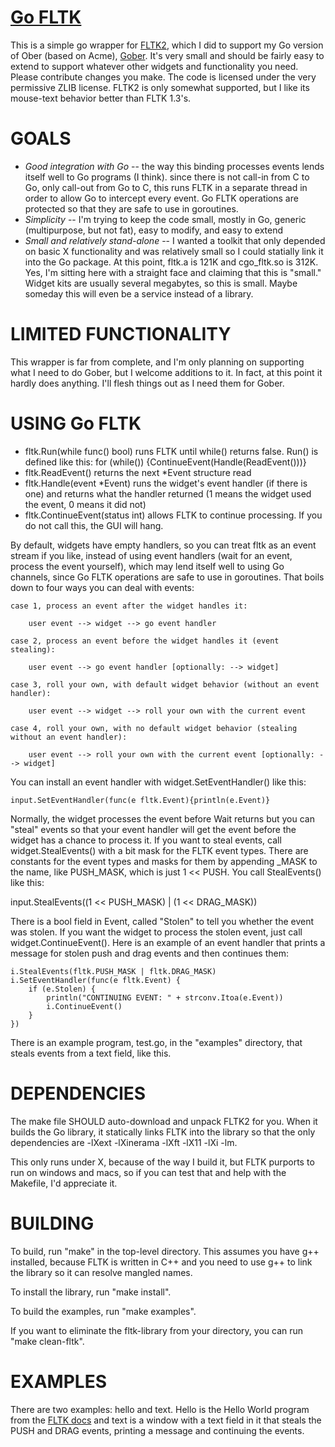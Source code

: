 [Go FLTK](http://github.com/zot/go-fltk)
========================================

This is a simple go wrapper for [FLTK2](http://www.fltk.org/doc-2.0/html/index.html), which I did to support my Go version of Ober (based on Acme), [Gober](http://github.com/zot/Gober).  It's very small and should be fairly easy to extend to support whatever other widgets and functionality you need.  Please contribute changes you make.  The code is licensed under the very permissive ZLIB license.  FLTK2 is only somewhat supported, but I like its mouse-text behavior better than FLTK 1.3's.


GOALS
=====
* *Good integration with Go* -- the way this binding processes events lends itself well to Go programs (I think).  since there is not call-in from C to Go, only call-out from Go to C, this runs FLTK in a separate thread in order to allow Go to intercept every event.  Go FLTK operations are protected so that they are safe to use in goroutines.
* *Simplicity* -- I'm trying to keep the code small, mostly in Go, generic (multipurpose, but not fat), easy to modify, and easy to extend
* *Small and relatively stand-alone* -- I wanted a toolkit that only depended on basic X functionality and was relatively small so I could statially link it into the Go package.  At this point, fltk.a is 121K and cgo_fltk.so is 312K.  Yes, I'm sitting here with a straight face and claiming that this is "small."  Widget kits are usually several megabytes, so this is small.  Maybe someday this will even be a service instead of a library.


LIMITED FUNCTIONALITY
=====================
This wrapper is far from complete, and I'm only planning on supporting what I need to do Gober, but I welcome additions to it.  In fact, at this point it hardly does anything.  I'll flesh things out as I need them for Gober.


USING Go FLTK
=============
* fltk.Run(while func() bool) runs FLTK until while() returns false.  Run() is defined like this:
	for (while()) {ContinueEvent(Handle(ReadEvent()))}
* fltk.ReadEvent() returns the next *Event structure read
* fltk.Handle(event *Event) runs the widget's event handler (if there is one) and returns what the handler returned (1 means the widget used the event, 0 means it did not)
* fltk.ContinueEvent(status int) allows FLTK to continue processing.  If you do not call this, the GUI will hang.

By default, widgets have empty handlers, so you can treat fltk as an event stream if you like, instead of using event handlers (wait for an event, process the event yourself), which may lend itself well to using Go channels, since Go FLTK operations are safe to use in goroutines.  That boils down to four ways you can deal with events:

	case 1, process an event after the widget handles it:

		user event --> widget --> go event handler

	case 2, process an event before the widget handles it (event stealing):

		user event --> go event handler [optionally: --> widget]

	case 3, roll your own, with default widget behavior (without an event handler):

		user event --> widget --> roll your own with the current event

	case 4, roll your own, with no default widget behavior (stealing without an event handler):

		user event --> roll your own with the current event [optionally: --> widget]

You can install an event handler with widget.SetEventHandler() like this:

    input.SetEventHandler(func(e fltk.Event){println(e.Event)}

Normally, the widget processes the event before Wait returns but you can "steal" events so that your event handler will get the event before the widget has a chance to process it.  If you want to steal events, call widget.StealEvents() with a bit mask for the FLTK event types.  There are constants for the event types and masks for them by appending _MASK to the name, like PUSH_MASK, which is just 1 << PUSH.  You call StealEvents() like this:

   input.StealEvents((1 << PUSH_MASK) | (1 << DRAG_MASK))

There is a bool field in Event, called "Stolen" to tell you whether the event was stolen.  If you want the widget to process the stolen event, just call widget.ContinueEvent().  Here is an example of an event handler that prints a message for stolen push and drag events and then continues them:

	i.StealEvents(fltk.PUSH_MASK | fltk.DRAG_MASK)
	i.SetEventHandler(func(e fltk.Event) {
		if (e.Stolen) {
			println("CONTINUING EVENT: " + strconv.Itoa(e.Event))
			i.ContinueEvent()
		}
	})

There is an example program, test.go, in the "examples" directory, that steals events from a text field, like this.


DEPENDENCIES
============
The make file SHOULD auto-download and unpack FLTK2 for you.  When it builds the Go library, it statically links FLTK into the library so that the only dependencies are -lXext -lXinerama -lXft -lX11 -lXi -lm.

This only runs under X, because of the way I build it, but FLTK purports to run on windows and macs, so if you can test that and help with the Makefile, I'd appreciate it.


BUILDING
========
To build, run "make" in the top-level directory.  This assumes you have g++ installed, because FLTK is written in C++ and you need to use g++ to link the library so it can resolve mangled names.

To install the library, run "make install".

To build the examples, run "make examples".

If you want to eliminate the fltk-library from your directory, you can run "make clean-fltk".


EXAMPLES
========
There are two examples: hello and text.  Hello is the Hello World program from the [FLTK docs](http://www.fltk.org/doc-2.0/html/example1.html) and text is a window with a text field in it that steals the PUSH and DRAG events, printing a message and continuing the events.
